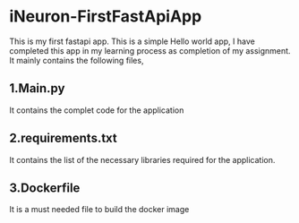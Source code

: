 # iNeuron-FirstFastApiApp
This is my first fastapi app. This is a simple Hello world app, I have completed this app in my learning process as completion of my assignment.
It mainly contains the following files,
## 1.Main.py
It contains the complet code for the application
## 2.requirements.txt
It contains the list of the necessary libraries required for the application.
## 3.Dockerfile
It is a must needed file to build the docker image
